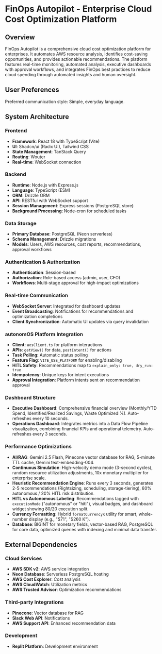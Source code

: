 # FinOps Autopilot - Enterprise Cloud Cost Optimization Platform

## Overview
FinOps Autopilot is a comprehensive cloud cost optimization platform for enterprises. It automates AWS resource analysis, identifies cost-saving opportunities, and provides actionable recommendations. The platform features real-time monitoring, automated analysis, executive dashboards with approval workflows, and integrates FinOps best practices to reduce cloud spending through automated insights and human oversight.

## User Preferences
Preferred communication style: Simple, everyday language.

## System Architecture

### Frontend
- **Framework**: React 18 with TypeScript (Vite)
- **UI**: Shadcn/ui (Radix UI), Tailwind CSS
- **State Management**: TanStack Query
- **Routing**: Wouter
- **Real-time**: WebSocket connection

### Backend
- **Runtime**: Node.js with Express.js
- **Language**: TypeScript (ESM)
- **ORM**: Drizzle ORM
- **API**: RESTful with WebSocket support
- **Session Management**: Express sessions (PostgreSQL store)
- **Background Processing**: Node-cron for scheduled tasks

### Data Storage
- **Primary Database**: PostgreSQL (Neon serverless)
- **Schema Management**: Drizzle migrations
- **Models**: Users, AWS resources, cost reports, recommendations, approval workflows

### Authentication & Authorization
- **Authentication**: Session-based
- **Authorization**: Role-based access (admin, user, CFO)
- **Workflows**: Multi-stage approval for high-impact optimizations

### Real-time Communication
- **WebSocket Server**: Integrated for dashboard updates
- **Event Broadcasting**: Notifications for recommendations and optimization completions
- **Client Synchronization**: Automatic UI updates via query invalidation

### autonomOS Platform Integration
- **Client**: `aosClient.ts` for platform interactions
- **APIs**: `getView()` for data, `postIntent()` for actions
- **Task Polling**: Automatic status polling
- **Feature Flag**: `VITE_USE_PLATFORM` for enabling/disabling
- **HITL Safety**: Recommendations map to `explain_only: true, dry_run: true`
- **Idempotency**: Unique keys for intent executions
- **Approval Integration**: Platform intents sent on recommendation approval

### Dashboard Structure
- **Executive Dashboard**: Comprehensive financial overview (Monthly/YTD Spend, Identified/Realized Savings, Waste Optimized %). Auto-refreshes every 10 seconds.
- **Operations Dashboard**: Integrates metrics into a Data Flow Pipeline visualization, combining financial KPIs and operational telemetry. Auto-refreshes every 3 seconds.

### Performance Optimizations
- **AI/RAG**: Gemini 2.5 Flash, Pinecone vector database for RAG, 5-minute TTL cache, Gemini text-embedding-004.
- **Continuous Simulation**: High-velocity demo mode (3-second cycles), random resource utilization adjustments, 10x monetary multiplier for enterprise scale.
- **Heuristic Recommendation Engine**: Runs every 3 seconds, generates 2-5 recommendations (Rightsizing, scheduling, storage-tiering), 80% autonomous / 20% HITL risk distribution.
- **HITL vs Autonomous Labeling**: Recommendations tagged with `executionMode` ("autonomous" or "hitl"), visual badges, and dashboard widget showing 80/20 execution split.
- **Currency Formatting**: Hybrid `formatCurrencyK` utility for smart, whole-number display (e.g., "$71", "$260 K").
- **Database**: BIGINT for monetary fields, vector-based RAG, PostgreSQL for core data, optimized queries with indexing and minimal data transfer.

## External Dependencies

### Cloud Services
- **AWS SDK v2**: AWS service integration
- **Neon Database**: Serverless PostgreSQL hosting
- **AWS Cost Explorer**: Cost analysis
- **AWS CloudWatch**: Utilization metrics
- **AWS Trusted Advisor**: Optimization recommendations

### Third-party Integrations
- **Pinecone**: Vector database for RAG
- **Slack Web API**: Notifications
- **AWS Support API**: Enhanced recommendation data

### Development
- **Replit Platform**: Development environment